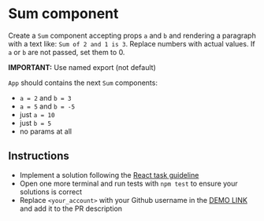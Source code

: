 # Sum component
Create a `Sum` component accepting props `a` and `b` and rendering
a paragraph with a text like: `Sum of 2 and 1 is 3`. Replace numbers with actual
values. If `a` or `b` are not passed, set them to 0.

**IMPORTANT:** Use named export (not default)

`App` should contains the next `Sum` components:
- `a = 2` and `b = 3`
- `a = 5` and `b = -5`
- just `a = 10`
- just `b = 5`
- no params at all

## Instructions
- Implement a solution following the [React task guideline](https://github.com/mate-academy/react_task-guideline#react-tasks-guideline)
- Open one more terminal and run tests with `npm test` to ensure your solutions is correct
- Replace `<your_account>` with your Github username in the [DEMO LINK](https://Mikhail-Danylenko.github.io/react_sum/) and add it to the PR description
